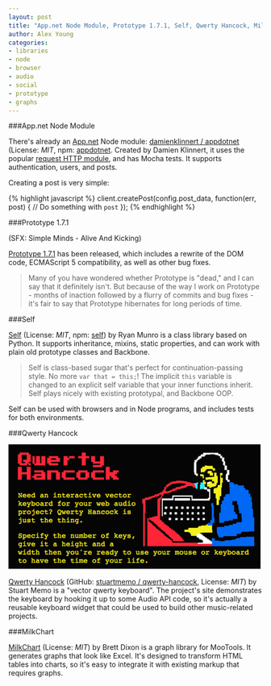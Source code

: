 ```yaml
---
layout: post
title: "App.net Node Module, Prototype 1.7.1, Self, Qwerty Hancock, MilkChart"
author: Alex Young
categories: 
- libraries
- node
- browser
- audio
- social
- prototype
- graphs
---
```


###App.net Node Module

There's already an [App.net](https://join.app.net/) Node module: [damienklinnert / appdotnet](https://github.com/damienklinnert/appdotnet) (License: _MIT_, npm: [appdotnet](https://npmjs.org/package/appdotnet).  Created by Damien Klinnert, it uses the popular [request HTTP module](https://npmjs.org/package/request), and has Mocha tests.  It supports authentication, users, and posts.

Creating a post is very simple:

{% highlight javascript %}
client.createPost(config.post_data, function(err, post) {
  // Do something with `post`
});
{% endhighlight %}

###Prototype 1.7.1

(SFX: Simple Minds - Alive And Kicking)

[Prototype 1.7.1](http://prototypejs.org/2012/8/8/prototype-1-7-1) has been released, which includes a rewrite of the DOM code, ECMAScript 5 compatibility, as well as other bug fixes.

> Many of you have wondered whether Prototype is "dead," and I can say that it definitely isn't. But because of the way I work on Prototype - months of inaction followed by a flurry of commits and bug fixes - it's fair to say that Prototype hibernates for long periods of time.

###Self

[Self](https://github.com/munro/self) (License: _MIT_, npm: [self](https://npmjs.org/package/self)) by Ryan Munro is a class library based on Python.  It supports inheritance, mixins, static properties, and can work with plain old prototype classes and Backbone.

> Self is class-based sugar that's perfect for continuation-passing style. No more `var that = this;`! The implicit `this` variable is changed to an explicit self variable that your inner functions inherit. Self plays nicely with existing prototypal, and Backbone OOP.

Self can be used with browsers and in Node programs, and includes tests for both environments.

###Qwerty Hancock

![Query Hancock](/images/posts/qwertyhancock.png)

[Qwerty Hancock](http://stuartmemo.com/qwerty-hancock/) (GitHub: [stuartmemo / qwerty-hancock](https://github.com/stuartmemo/qwerty-hancock), License: _MIT_) by Stuart Memo is a "vector qwerty keyboard".  The project's site demonstrates the keyboard by hooking it up to some Audio API code, so it's actually a reusable keyboard widget that could be used to build other music-related projects.

###MilkChart

[MilkChart](https://github.com/theiviaxx/MilkChart) (License: _MIT_) by Brett Dixon is a graph library for MooTools.  It generates graphs that look like Excel.  It's designed to transform HTML tables into charts, so it's easy to integrate it with existing markup that requires graphs.
